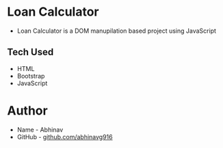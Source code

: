 # Loan Calculator

- Loan Calculator is a DOM manupilation based project using JavaScript

## Tech Used

- HTML
- Bootstrap
- JavaScript

# Author

- Name - Abhinav
- GitHub - [github.com/abhinavg916](https://github.com/abhinavg916)
